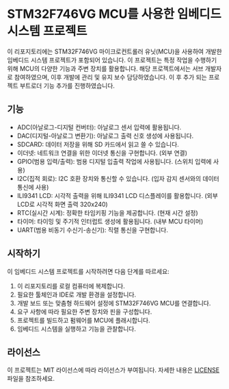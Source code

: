 # STM32F746VG MCU를 사용한 임베디드 시스템 프로젝트

이 리포지토리에는 STM32F746VG 마이크로컨트롤러 유닛(MCU)을 사용하여 개발한 임베디드 시스템 프로젝트가 포함되어 있습니다. 
이 프로젝트는 특정 작업을 수행하기 위해 MCU의 다양한 기능과 주변 장치를 활용합니다.
해당 프로젝트에서는 서브 개발자로 참여하였으며, 이후 개발에 관리 및 유지 보수 담당하였습니다.
이 후 추가 되는 프로젝트 부트로더 기능 추가를 진행하였습니다.

## 기능

- ADC(아날로그-디지털 컨버터): 아날로그 센서 입력에 활용됩니다.
- DAC(디지털-아날로그 변환기): 아날로그 출력 신호 생성에 사용됩니다.
- SDCARD: 데이터 저장을 위해 SD 카드에서 읽고 쓸 수 있습니다.
- 이더넷: 네트워크 연결을 위한 이더넷 통신을 구현합니다. (외부 연결)
- GPIO(범용 입력/출력): 범용 디지털 입출력 작업에 사용됩니다. (스위치 입력에 사용)
- I2C(집적 회로): I2C 호환 장치와 통신할 수 있습니다. (입자 감지 센서와의 데이터 통신에 사용)
- ILI9341 LCD: 시각적 출력을 위해 ILI9341 LCD 디스플레이를 활용합니다. (외부 LCD로 시각적 화면 출력 320x240)
- RTC(실시간 시계): 정확한 타임키핑 기능을 제공합니다. (현재 시간 설정)
- 타이머: 타이밍 및 주기적 인터럽트 생성에 활용됩니다. (내부 MCU 타이머)
- UART(범용 비동기 수신기-송신기): 직렬 통신을 구현합니다.

## 시작하기

이 임베디드 시스템 프로젝트를 시작하려면 다음 단계를 따르세요:

1. 이 리포지토리를 로컬 컴퓨터에 복제합니다.
2. 필요한 툴체인과 IDE로 개발 환경을 설정합니다.
3. 개발 보드 또는 맞춤형 하드웨어 설정에 STM32F746VG MCU를 연결합니다.
4. 요구 사항에 따라 필요한 주변 장치와 핀을 구성합니다.
5. 프로젝트를 빌드하고 펌웨어를 MCU에 플래시합니다.
6. 임베디드 시스템을 실행하고 기능을 관찰합니다.

## 라이선스

이 프로젝트는 MIT 라이선스에 따라 라이선스가 부여됩니다. 자세한 내용은 [LICENSE](/LICENSE) 파일을 참조하세요.
